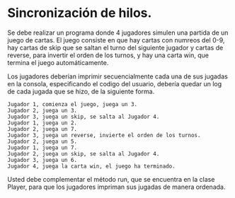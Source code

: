 # Sincronización de hilos.

Se debe realizar un programa donde 4 jugadores simulen una partida de un juego de cartas. El juego consiste en que hay cartas con numreos del 0-9, hay cartas de skip que se saltan el turno del siguiente jugador
y cartas de reverse, para invertir el orden de los turnos, y hay una carta win, que termina el juego automáticamente.

Los jugadores deberían imprimir secuencialmente cada una de sus jugadas en la consola, especificando el codigo del usuario, debería quedar un log de cada jugada que se hizo, de la siguiente forma.

```
Jugador 1, comienza el juego, juega un 3.
Jugador 2, juega un 3.
Jugador 3, juega un skip, se salta al Jugador 4.
Jugador 1, juega un 2.
Jugador 2, juega un 7.
Jugador 3, juega un reverse, invierte el orden de los turnos.
Jugador 2, juega un 5.
Jugador 1, juega un 7.
Jugador 2, juega un skip, se salta al Jugador 4.
Jugador 3, juega un 6.
Jugador 4, juega la carta win, el juego ha terminado.
```

Usted debe complementar el método run, que se encuentra en la clase Player, para que los jugadores impriman sus jugadas de manera ordenada.
